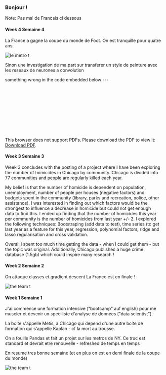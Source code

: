 ### Bonjour !

Note: Pas mal de Francais ci dessous

#### Week 4  Semaine 4

La France a gagne la coupe du monde de Foot. On est tranquille pour quatre ans.


<img src="https://cdn-media.rtl.fr/online/image/2018/0716/7794131492_la-station-charles-de-gaulle-etoiles.PNG" alt="le metro t"/>




Sinon une investigation de ma part sur transferer un style de peinture avec
les reseaux de neurones a convolution 

something wrong in the code embedded below --- 

<object data="https://github.com/gillesbouyer/gillesbouyer.github.io/blob/master/GillesB_Neural_Style _Transfer_July232018.pdf" type="application/pdf" width="700px" height="700px">
    <embed src="https://github.com/gillesbouyer/gillesbouyer.github.io/blob/master/GillesB_Neural_Style _Transfer_July232018.pdf">
        <p>This browser does not support PDFs. Please download the PDF to view it: <a href="https://github.com/gillesbouyer/gillesbouyer.github.io/blob/master/GillesB_Neural_Style _Transfer_July232018.pdf">Download PDF</a>.</p>
    </embed>
</object>

#### Week 3  Semaine 3

Week 3 concludes with the posting of a project where I have been exploring the number of homicides in Chicago by community. Chicago is divided into 77 communities and people are regularly killed each year. 

My belief is that the number of homicide is dependent on population, unemployment, number of people per houses (negative factors) and budgets spent in the community (library, parks and recreation, police, other assistance). I was interested in finding out which factors would be the strongest to influence a decrease in homicide but could not get enough data to find this. I ended up finding that the number of homicides this year per community is the number of homicides from last year +/- 2.
I explored the following techniques: Bootstraping (add data to test), time series (to get last year as a feature for this year, regression, polynomial factors, ridge and lasso regularisation and cross validation. 

Overall I spent too much time getting the data - when I could get them - but the topic was original. Additionally, Chicago published a huge crime database (1.5gb) which could inspire many research !

#### Week 2  Semaine 2

On attaque classes et gradient descent 
La France est en finale !

<img src="https://cdn-media.rtl.fr/online/image/2018/0711/7794071757_le-parisien.PNG" alt="the team t"/>
 
#### Week 1  Semaine 1

J'ai commence une formation intensive ("bootcamp" auf english) pour me muscler
et devenir un speciliste d'analyse de donnees ("data scientist").

La boite s'appelle Metis, a Chicago qui depend d'une autre boite de formation
qui s'appelle Kaplan - cf la mort au trousse.

On a fouille Pandas et fait un projet sur les metros de NY.
Ce truc est standard et devrait etre renouvelle - refreshed de temps en temps

En resume tres bonne semaine (et en plus on est en demi finale de la coupe du monde)

<img src="https://cdn-s-www.leprogres.fr/images/71F1E28B-8699-4D0B-9EAE-44C2F1C2AA86/LPR_v1_02/souriants-et-disciplines-les-23-joueurs-de-didier-deschamps-ont-pris-la-pause-pour-la-photo-officielle-photo-afp-franck-fife-1527709644.jpg" alt="the team t"/>
 
